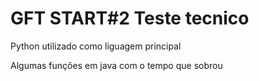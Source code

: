 # GFT START#2 Teste tecnico

Python utilizado como liguagem principal

Algumas funções em java com o tempo que sobrou